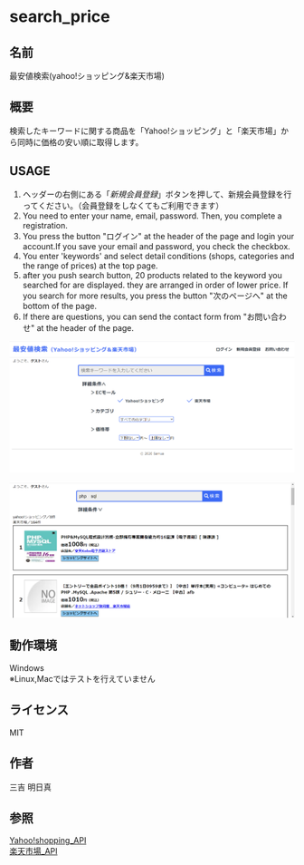 # search_price
## 名前
 最安値検索(yahoo!ショッピング&amp;楽天市場)  

## 概要
検索したキーワードに関する商品を「Yahoo!ショッピング」と「楽天市場」から同時に価格の安い順に取得します。

## USAGE
1. ヘッダーの右側にある「*新規会員登録*」ボタンを押して、新規会員登録を行ってください。（会員登録をしなくてもご利用できます）
2. You need to enter your name, email, password. Then, you complete a registration. 
3. You press the button "ログイン" at the header of the page and login your account.If you save your email and password, you check the checkbox. 
4. You enter 'keywords' and select detail conditions (shops, categories and the range of prices) at the top page.  
5. after you push search button, 20 products related to the keyword you searched for are displayed. they are arranged in order of lower price. If you search for more results, you press the button "次のページへ" at the bottom of the page. 
6. If there are questions, you can send the contact form from "お問い合わせ" at the header of the page.

![sample image1](sample_img1.png)

![sample image2](sample_img2.png)

## 動作環境
Windows  
※Linux,Macではテストを行えていません

## ライセンス
MIT

## 作者
三吉 明日真

## 参照
[Yahoo!shopping_API](https://developer.yahoo.co.jp/sample/shopping/)  
[楽天市場_API](https://webservice.rakuten.co.jp/api/ichibaitemsearch/)

